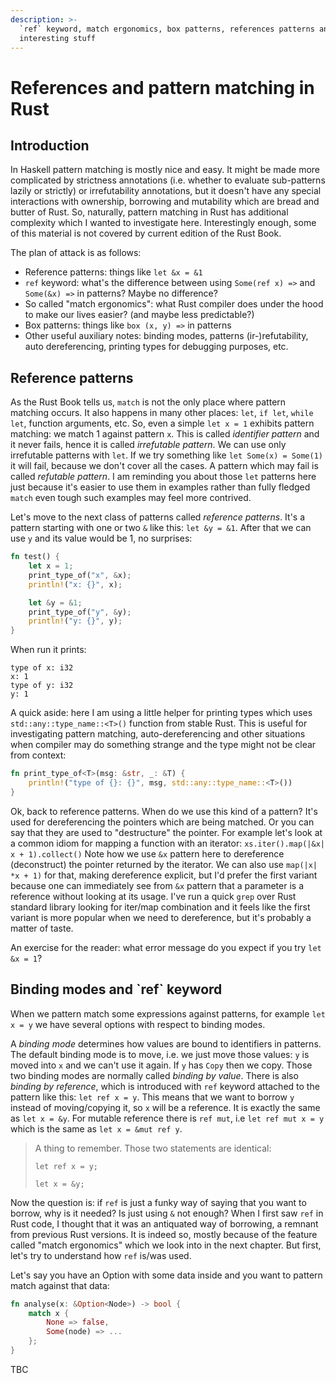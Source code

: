 ```yaml
---
description: >-
  `ref` keyword, match ergonomics, box patterns, references patterns and other
  interesting stuff
---
```


# References and pattern matching in Rust

## Introduction

In Haskell pattern matching is mostly nice and easy. It might be made more complicated by strictness annotations \(i.e. whether to evaluate sub-patterns lazily or strictly\) or irrefutability annotations, but it doesn't have any special interactions with ownership, borrowing and mutability which are bread and butter of Rust. So, naturally, pattern matching in Rust has additional complexity which I wanted to investigate here. Interestingly enough, some of this material is not covered by current edition of the Rust Book.

The plan of attack is as follows:

* Reference patterns: things like `let &x = &1`
* `ref` keyword: what's the difference between using `Some(ref x) =>` and `Some(&x) =>` in patterns? Maybe no difference?
* So called "match ergonomics": what Rust compiler does under the hood to make our lives easier? \(and maybe less predictable?\)
* Box patterns: things like `box (x, y) =>` in patterns
* Other useful auxiliary notes: binding modes, patterns \(ir-\)refutability, auto dereferencing, printing types for debugging purposes, etc.

## Reference patterns

As the Rust Book tells us, `match` is not the only place where pattern matching occurs. It also happens in many other places: `let`, `if let`, `while let`, function arguments, etc. So, even a simple `let x = 1` exhibits pattern matching: we match 1 against pattern `x`. This is called _identifier pattern_ and it never fails, hence it is called _irrefutable pattern_. We can use only irrefutable patterns with `let`. If we try something like `let Some(x) = Some(1)` it will fail, because we don't cover all the cases. A pattern which may fail is called _refutable pattern_. I am reminding you about those `let` patterns here just because it's easier to use them in examples rather than fully fledged `match` even tough such examples may feel more contrived.

Let's move to the next class of patterns called _reference patterns_. It's a pattern starting with one or two `&` like this: `let &y = &1`. After that we can use `y` and its value would be 1, no surprises:

```rust
fn test() {
    let x = 1;
    print_type_of("x", &x);
    println!("x: {}", x);

    let &y = &1;
    print_type_of("y", &y);
    println!("y: {}", y);
}
```

When run it prints:

```text
type of x: i32
x: 1
type of y: i32
y: 1
```

A quick aside: here I am using a little helper for printing types which uses `std::any::type_name::<T>()` function from stable Rust. This is useful for investigating pattern matching, auto-dereferencing and other situations when compiler may do something strange and the type might not be clear from context:

```rust
fn print_type_of<T>(msg: &str, _: &T) {
    println!("type of {}: {}", msg, std::any::type_name::<T>())
}
```

Ok, back to reference patterns. When do we use this kind of a pattern? It's used for dereferencing the pointers which are being matched. Or you can say that they are used to "destructure" the pointer. For example let's look at a common idiom for mapping a function with an iterator: `xs.iter().map(|&x| x + 1).collect()` Note how we use `&x` pattern here to dereference \(deconstruct\) the pointer returned by the iterator. We can also use `map(|x| *x + 1)` for that, making dereference explicit, but I'd prefer the first variant because one can immediately see from `&x` pattern that a parameter is a reference without looking at its usage. I've run a quick `grep` over Rust standard library looking for iter/map combination and it feels like the first variant is more popular when we need to dereference, but it's probably a matter of taste.

An exercise for the reader: what error message do you expect if you try `let &x = 1`?

## Binding modes and \`ref\` keyword

When we pattern match some expressions against patterns, for example `let x = y` we have several options with respect to binding modes. 

A _binding mode_ determines how values are bound to identifiers in patterns. The default binding mode is to move, i.e. we just move those values: `y` is moved into `x` and we can't use it again. If `y` has `Copy` then we copy. Those two binding modes are normally called _binding by value_. There is also _binding by reference_, which is introduced with `ref` keyword attached to the pattern like this: `let ref x = y`. This means that we want to borrow `y` instead of moving/copying it, so `x` will be a reference. It is exactly the same as `let x = &y`. For mutable reference there is `ref mut`, i.e `let ref mut x = y` which is the same as `let x = &mut ref y`.

> A thing to remember. Those two statements are identical:
>
> `let ref x = y;`
>
> `let x = &y;`

Now the question is: if `ref` is just a funky way of saying that you want to borrow, why is it needed? Is just using `&` not enough? When I first saw `ref` in Rust code, I thought that it was an antiquated way of borrowing, a remnant from previous Rust versions. It is indeed so, mostly because of the feature called "match ergonomics" which we look into in the next chapter. But first, let's try to understand how `ref` is/was used.

Let's say you have an Option with some data inside and you want to pattern match against that data:

```rust
fn analyse(x: &Option<Node>) -> bool {
    match x {
        None => false,
        Some(node) => ...
    };
}
```

TBC

